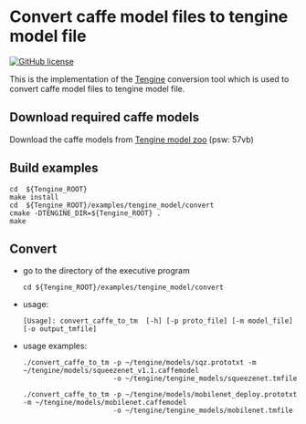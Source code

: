 # Convert caffe model files to tengine model file

[![GitHub license](http://OAID.github.io/pics/apache_2.0.svg)](./LICENSE)

This is the implementation of the [Tengine](https://github.com/OAID/Tengine) conversion tool which is used to convert caffe model files to tengine model file.

## Download required caffe models
Download the caffe models from [Tengine model zoo](https://pan.baidu.com/s/1LXZ8vOdyOo50IXS0CUPp8g) (psw: 57vb)

## Build examples
```
cd  ${Tengine_ROOT}
make install
cd  ${Tengine_ROOT}/examples/tengine_model/convert
cmake -DTENGINE_DIR=${Tengine_ROOT} .
make
```

## Convert
- go to the directory of the executive program

    ```
    cd ${Tengine_ROOT}/examples/tengine_model/convert
    ```
- usage:

    ```
    [Usage]: convert_caffe_to_tm  [-h] [-p proto_file] [-m model_file] [-o output_tmfile]
    ```

- usage examples:

    ```
    ./convert_caffe_to_tm -p ~/tengine/models/sqz.prototxt -m ~/tengine/models/squeezenet_v1.1.caffemodel 
                          -o ~/tengine/tengine_models/squeezenet.tmfile

    ./convert_caffe_to_tm -p ~/tengine/models/mobilenet_deploy.prototxt -m ~/tengine/models/mobilenet.caffemodel 
                          -o ~/tengine/tengine_models/mobilenet.tmfile
    ```

